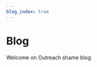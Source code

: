 ```yaml
---
blog_index: true
---
```


# Blog

Welcome on Outreach shame blog

<!--
[Home](/) 
[foo](/foo/) 
[foo heading anchor](/foo/#heading) <!-- Anchors user to a heading in the foo README file --
[foo - one](/foo/one.html) <!-- You can append .html --
[foo - two](/foo/two.md) <!-- Or you can append .md --
-->

<BlogIndex />
